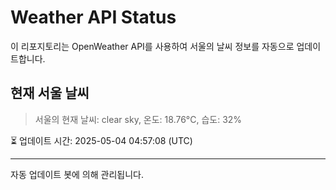 
# Weather API Status

이 리포지토리는 OpenWeather API를 사용하여 서울의 날씨 정보를 자동으로 업데이트합니다.

## 현재 서울 날씨
> 서울의 현재 날씨: clear sky, 온도: 18.76°C, 습도: 32%

⏳ 업데이트 시간: 2025-05-04 04:57:08 (UTC)

---
자동 업데이트 봇에 의해 관리됩니다.
